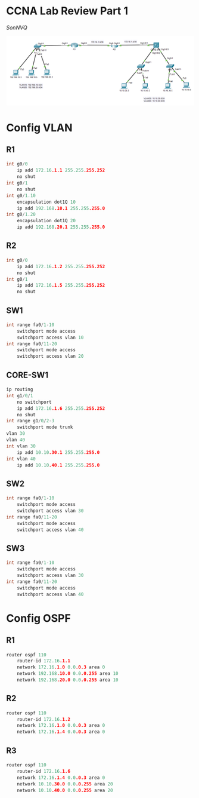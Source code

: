 # CCNA Lab Review Part 1

*SonNVQ*

![Untitled](Lab-Review_Part-1_Resources/Untitled.png)

# Config VLAN

## R1

```c
int g0/0
    ip add 172.16.1.1 255.255.255.252
    no shut
int g0/1
    no shut
int g0/1.10
    encapsulation dot1Q 10
    ip add 192.168.10.1 255.255.255.0
int g0/1.20
    encapsulation dot1Q 20
    ip add 192.168.20.1 255.255.255.0
```

## R2

```c
int g0/0
    ip add 172.16.1.2 255.255.255.252
    no shut
int g0/1
    ip add 172.16.1.5 255.255.255.252
    no shut
```

## SW1

```c
int range fa0/1-10
    switchport mode access
    switchport access vlan 10
int range fa0/11-20
    switchport mode access
    switchport access vlan 20
```

## CORE-SW1

```c
ip routing
int g1/0/1
    no switchport
    ip add 172.16.1.6 255.255.255.252
    no shut
int range g1/0/2-3
    switchport mode trunk
vlan 30
vlan 40
int vlan 30
    ip add 10.10.30.1 255.255.255.0
int vlan 40
    ip add 10.10.40.1 255.255.255.0
```

## SW2

```c
int range fa0/1-10
    switchport mode access
    switchport access vlan 30
int range fa0/11-20
    switchport mode access
    switchport access vlan 40
```

## SW3

```c
int range fa0/1-10
    switchport mode access
    switchport access vlan 30
int range fa0/11-20
    switchport mode access
    switchport access vlan 40
```

# Config OSPF

## R1

```c
router ospf 110
    router-id 172.16.1.1
    network 172.16.1.0 0.0.0.3 area 0
    network 192.168.10.0 0.0.0.255 area 10
    network 192.168.20.0 0.0.0.255 area 10
```

## R2

```c
router ospf 110
    router-id 172.16.1.2
    network 172.16.1.0 0.0.0.3 area 0
    network 172.16.1.4 0.0.0.3 area 0
```

## R3

```c
router ospf 110
    router-id 172.16.1.6
    network 172.16.1.4 0.0.0.3 area 0
    network 10.10.30.0 0.0.0.255 area 20
    network 10.10.40.0 0.0.0.255 area 20
```